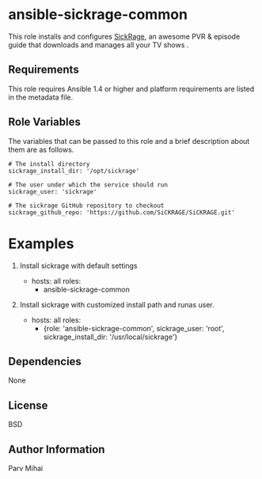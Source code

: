 ansible-sickrage-common
=====

This role installs and configures [SickRage](https://github.com/SiCKRAGE/SiCKRAGE), an awesome
PVR & episode guide that downloads and manages all your TV shows .

Requirements
------------

This role requires Ansible 1.4 or higher and platform requirements are listed
in the metadata file.

Role Variables
--------------

The variables that can be passed to this role and a brief description about
them are as follows.

    # The install directory
    sickrage_install_dir: '/opt/sickrage'

    # The user under which the service should run
    sickrage_user: 'sickrage'

    # The sickrage GitHub repository to checkout
    sickrage_github_repo: 'https://github.com/SiCKRAGE/SiCKRAGE.git'

Examples
========

1) Install sickrage with default settings

    - hosts: all
      roles:
      - ansible-sickrage-common


2) Install sickrage with customized install path and runas user.

    - hosts: all
      roles:
      - {role:                  'ansible-sickrage-common',
         sickrage_user:        'root',
         sickrage_install_dir: '/usr/local/sickrage'}

Dependencies
------------

None

License
-------

BSD

Author Information
------------------

Parv Mihai

